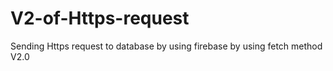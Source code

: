 # V2-of-Https-request
Sending Https request to database by using firebase by using fetch method V2.0
